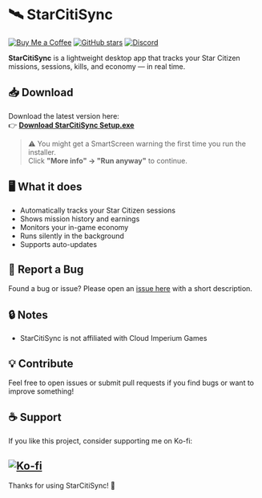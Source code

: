# 🛰️ StarCitiSync
[![Buy Me a Coffee](https://img.shields.io/badge/Buy%20me%20a%20coffee-Ko--fi-%23ff5f5f?logo=ko-fi&logoColor=white&style=flat-square)](https://ko-fi.com/jiyandev)
[![GitHub stars](https://img.shields.io/github/stars/JiyanDev/StarCitiSyncPublic.svg?style=social)](https://github.com/JiyanDev/StarCitiSyncPublic/stargazers)
[![Discord](https://img.shields.io/discord/BCMHFA3N?label=Join%20us%20on%20Discord&logo=discord&style=flat)](https://discord.gg/BCMHFA3N)

**StarCitiSync** is a lightweight desktop app that tracks your Star Citizen missions, sessions, kills, and economy — in real time.

## 📥 Download

Download the latest version here:  
👉 [**Download StarCitiSync Setup.exe**](https://github.com/JiyanDev/StarCitiSyncPublic/releases/latest)

> ⚠️ You might get a SmartScreen warning the first time you run the installer.  
> Click **"More info" → "Run anyway"** to continue.

## 🖥️ What it does

- Automatically tracks your Star Citizen sessions  
- Shows mission history and earnings  
- Monitors your in-game economy  
- Runs silently in the background  
- Supports auto-updates

## 🐞 Report a Bug

Found a bug or issue? Please open an [issue here](https://github.com/JiyanDev/StarCitiSyncPublic/issues) with a short description.

## 🔒 Notes

- StarCitiSync is not affiliated with Cloud Imperium Games

## 💡 Contribute

Feel free to open issues or submit pull requests if you find bugs or want to improve something!

## ☕ Support

If you like this project, consider supporting me on Ko-fi:

[![Ko-fi](https://ko-fi.com/img/githubbutton_sm.svg)](https://ko-fi.com/jiyandev)
---

Thanks for using StarCitiSync! 🚀
